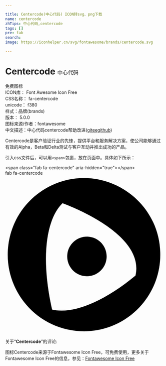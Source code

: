 ```yaml
---

title: Centercode(中心代码) ICON转svg、png下载
name: centercode
zhTips: 中心代码,centercode
tags: []
pre: fab
search: 
image: https://iconhelper.cn/svg/fontawesome/brands/centercode.svg

---
```


# Centercode  <small style="font-size: 60%;font-weight: 100">中心代码</small>


<div class="detail-page">
<p>
<span><span class="badge-success badge">免费图标</span> </span>
<br/>
<span>
ICON库：
<span class="badge-secondary badge">Font Awesome Icon Free</span> 
</span>
<br/>
<span>
CSS名称：
<span class="badge-secondary badge">fa-centercode</span> 
</span>
<br/>
<span>
unicode：
<span class="badge-secondary badge">f380</span> 
<copy-btn content='f380' btn-title=""></copy-btn>
<copy-btn :content='String.fromCodePoint(parseInt("f380", 16))' btn-title="复制U"></copy-btn>
</span><br/><span>样式：<span class="badge-light badge">品牌(brands)</span></span>
<br/>
<span>
版本：
<span class="badge-secondary badge">5.0.0</span> 
</span>
<br/>
<span>图标来源/作者：<span class="badge-light badge">fontawesome</span></span> 
<br/>
<span class="zh-detail">中文描述：<span class="badge-primary badge">中心代码</span><span class="badge-primary badge">centercode</span><span class="help-link"><span>帮助改进</span>(<a href="https://gitee.com/liuwave/icon-helper/edit/master/json/fontawesome/brands/centercode.json" target="_blank" rel="noopener noreferrer">gitee</a><a href="https://github.com/liuwave/icon-helper/edit/master/json/fontawesome/brands/centercode.json" target="_blank" rel="noopener noreferrer">github</a></span>)</span><br/>
</p>
</div><div class="description description alert alert-light">Centercode是客户验证行业的先锋，提供平台和服务解决方案，使公司能够通过有效的Alpha，Beta和Delta测试与客户互动并推出成功的产品。</div>
<div class="alert alert-dark">
  <i class="fab fa-centercode fa-xs"></i>
  <i class="fab fa-centercode fa-sm"></i>
  <i class="fab fa-centercode fa-lg"></i>
  <i class="fab fa-centercode fa-2x"></i>
  <i class="fab fa-centercode fa-3x"></i>
  <i class="fab fa-centercode fa-5x"></i>
  <i class="fab fa-centercode fa-7x"></i>
</div>
<div>
  <p>引入css文件后，可以用<code>&lt;span&gt;</code>包裹，放在页面中。具体如下所示：    
  </p>
  <div class="alert alert-primary" style="font-size: 14px">
    &lt;span class="fab fa-centercode" aria-hidden="true"&gt;&lt;/span&gt;
    <copy-btn content='<span class="fab fa-centercode" aria-hidden="true"></span>'></copy-btn>
  </div>
  <div class="alert alert-secondary">
    <i class="fab fa-centercode"
    style="font-size: 24px"
    aria-hidden="true"></i> fab fa-centercode
    <copy-btn content="fab fa-centercode" btn-title="复制图标名称"></copy-btn>
  </div>
</div>
<div id="svg" class="svg-wrap">
<svg xmlns="http://www.w3.org/2000/svg" viewBox="0 0 512 512"><path d="M329.2 268.6c-3.8 35.2-35.4 60.6-70.6 56.8-35.2-3.8-60.6-35.4-56.8-70.6 3.8-35.2 35.4-60.6 70.6-56.8 35.1 3.8 60.6 35.4 56.8 70.6zm-85.8 235.1C96.7 496-8.2 365.5 10.1 224.3c11.2-86.6 65.8-156.9 139.1-192 161-77.1 349.7 37.4 354.7 216.6 4.1 147-118.4 262.2-260.5 254.8zm179.9-180c27.9-118-160.5-205.9-237.2-234.2-57.5 56.3-69.1 188.6-33.8 344.4 68.8 15.8 169.1-26.4 271-110.2z"/></svg>
</div>
<detail full-name='fa-centercode'></detail>
<div class="icon-detail__container">
<p>关于“<b>Centercode</b>”的评论:</p>
</div>
<Vssue title="关于“Centercode”的评论" />    
<div><p>图标Centercode来源于Fontawesome Icon Free，可免费使用，更多关于  Fontawesome Icon Free的信息，参见：<a target="_blank" href="https://iconhelper.cn/fontawesome.html">Fontawesome Icon Free</a>
</p></div>

